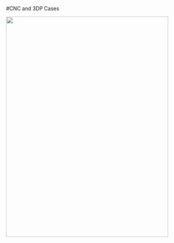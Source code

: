 #CNC and 3DP Cases

<img width="444" height="602" src="https://github.com/user-attachments/assets/853a8faf-c01b-4dc2-9e5b-ab26c1ea9d6f" />
